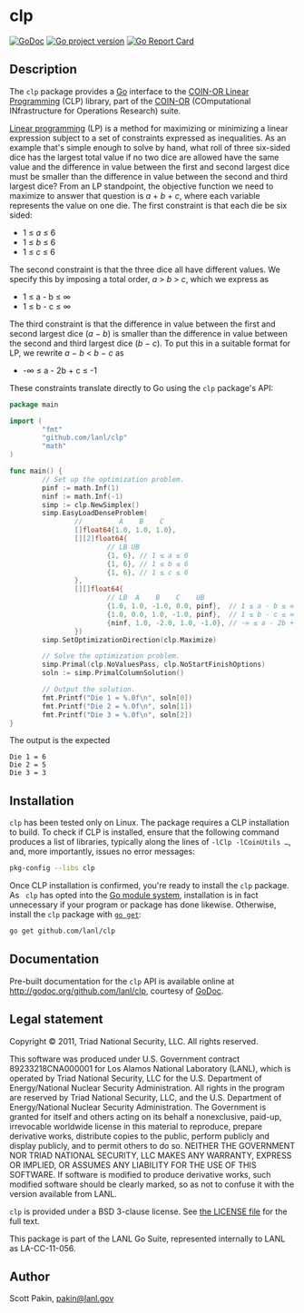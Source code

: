 clp
===

[![GoDoc](https://godoc.org/github.com/lanl/clp?status.svg)](https://godoc.org/github.com/lanl/clp) [![Go project version](https://badge.fury.io/go/github.com%2Flanl%2Fclp.svg)](https://badge.fury.io/go/github.com%2Flanl%2Fclp) [![Go Report Card](https://goreportcard.com/badge/github.com/lanl/clp)](https://goreportcard.com/report/github.com/lanl/clp)

Description
-----------

The `clp` package provides a [Go](https://golang.org/) interface to the [COIN-OR Linear Programming](http://www.coin-or.org/projects/Clp.xml) (CLP) library, part of the [COIN-OR](http://www.coin-or.org/) (COmputational INfrastructure for Operations Research) suite.

[Linear programming](https://en.wikipedia.org/wiki/Linear_programming) (LP) is a method for maximizing or minimizing a linear expression subject to a set of constraints expressed as inequalities.  As an example that's simple enough to solve by hand, what roll of three six-sided dice has the largest total value if no two dice are allowed have the same value and the difference in value between the first and second largest dice must be smaller than the difference in value between the second and third largest dice?  From an LP standpoint, the objective function we need to maximize to answer that question is *a* + *b* + *c*, where each variable represents the value on one die.  The first constraint is that each die be six sided:

* 1 ≤ *a* ≤ 6
* 1 ≤ *b* ≤ 6
* 1 ≤ *c* ≤ 6

The second constraint is that the three dice all have different values.  We specify this by imposing a total order, *a* > *b* > *c*, which we express as

* 1 ≤ a - b ≤ ∞
* 1 ≤ b - c ≤ ∞

The third constraint is that the difference in value between the first and second largest dice (*a* − *b*) is smaller than the difference in value between the second and third largest dice (*b* − *c*).  To put this in a suitable format for LP, we rewrite *a* − *b* < *b* − *c* as

* -∞ ≤ a - 2b + c ≤ -1

These constraints translate directly to Go using the `clp` package's API:
```Go
package main

import (
        "fmt"
        "github.com/lanl/clp"
        "math"
)

func main() {
        // Set up the optimization problem.
        pinf := math.Inf(1)
        ninf := math.Inf(-1)
        simp := clp.NewSimplex()
        simp.EasyLoadDenseProblem(
                //         A    B    C
                []float64{1.0, 1.0, 1.0},
                [][2]float64{
                        // LB UB
                        {1, 6}, // 1 ≤ a ≤ 6
                        {1, 6}, // 1 ≤ b ≤ 6
                        {1, 6}, // 1 ≤ c ≤ 6
                },
                [][]float64{
                        // LB  A    B    C    UB
                        {1.0, 1.0, -1.0, 0.0, pinf},  // 1 ≤ a - b ≤ ∞
                        {1.0, 0.0, 1.0, -1.0, pinf},  // 1 ≤ b - c ≤ ∞
                        {ninf, 1.0, -2.0, 1.0, -1.0}, // -∞ ≤ a - 2b + c ≤ -1
                })
        simp.SetOptimizationDirection(clp.Maximize)

        // Solve the optimization problem.
        simp.Primal(clp.NoValuesPass, clp.NoStartFinishOptions)
        soln := simp.PrimalColumnSolution()

        // Output the solution.
        fmt.Printf("Die 1 = %.0f\n", soln[0])
        fmt.Printf("Die 2 = %.0f\n", soln[1])
        fmt.Printf("Die 3 = %.0f\n", soln[2])
}
```

The output is the expected
```
Die 1 = 6
Die 2 = 5
Die 3 = 3
```

Installation
------------

`clp` has been tested only on Linux.  The package requires a CLP installation to build.  To check if CLP is installed, ensure that the following command produces a list of libraries, typically along the lines of `-lClp -lCoinUtils …`, and, more importantly, issues no error messages:
```bash
pkg-config --libs clp
```

Once CLP installation is confirmed, you're ready to install the `clp` package.  As ` clp` has opted into the [Go module system](https://blog.golang.org/using-go-modules), installation is in fact unnecessary if your program or package has done likewise.  Otherwise, install the `clp` package with [`go get`](https://golang.org/cmd/go/#hdr-Legacy_GOPATH_go_get):
```bash
go get github.com/lanl/clp
```

Documentation
-------------

Pre-built documentation for the `clp` API is available online at <http://godoc.org/github.com/lanl/clp>, courtesy of [GoDoc](http://godoc.org/).

Legal statement
---------------

Copyright © 2011, Triad National Security, LLC.  All rights reserved.

This software was produced under U.S. Government contract 89233218CNA000001 for Los Alamos National Laboratory (LANL), which is operated by Triad National Security, LLC for the U.S. Department of Energy/National Nuclear Security Administration.  All rights in the program are reserved by Triad National Security, LLC, and the U.S. Department of Energy/National Nuclear Security Administration. The Government is granted for itself and others acting on its behalf a nonexclusive, paid-up, irrevocable worldwide license in this material to reproduce, prepare derivative works, distribute copies to the public, perform publicly and display publicly, and to permit others to do so.  NEITHER THE GOVERNMENT NOR TRIAD NATIONAL SECURITY, LLC MAKES ANY WARRANTY, EXPRESS OR IMPLIED, OR ASSUMES ANY LIABILITY FOR THE USE OF THIS SOFTWARE.  If software is modified to produce derivative works, such modified software should be clearly marked, so as not to confuse it with the version available from LANL.

`clp` is provided under a BSD 3-clause license.  See [the LICENSE file](http://github.com/lanl/clp/blob/master/LICENSE.md) for the full text.

This package is part of the LANL Go Suite, represented internally to LANL as LA-CC-11-056.

Author
------

Scott Pakin, <pakin@lanl.gov>
